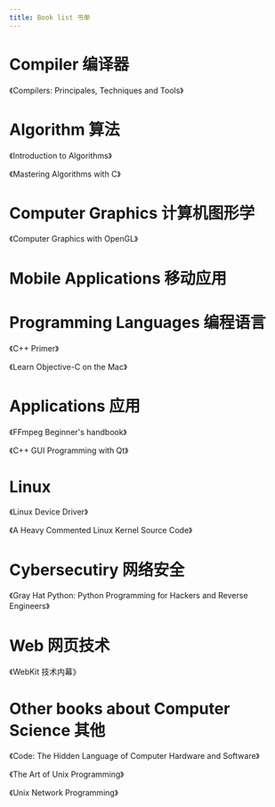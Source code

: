 ```yaml
---
title: Book list 书单
---
```


# Compiler 编译器

《Compilers: Principales, Techniques and Tools》

# Algorithm 算法

《Introduction to Algorithms》

《Mastering Algorithms with C》

# Computer Graphics 计算机图形学

《Computer Graphics with OpenGL》

# Mobile Applications 移动应用

# Programming Languages 编程语言

《C++ Primer》

《Learn Objective-C on the Mac》


# Applications 应用

《FFmpeg Beginner's handbook》

《C++ GUI Programming with Qt》

# Linux

《Linux Device Driver》

《A Heavy Commented Linux Kernel Source Code》

# Cybersecutiry 网络安全

《Gray Hat Python: Python Programming for Hackers and Reverse Engineers》

# Web 网页技术

《WebKit 技术内幕》

# Other books about Computer Science 其他

《Code: The Hidden Language of Computer Hardware and Software》

《The Art of Unix Programming》

《Unix Network Programming》
